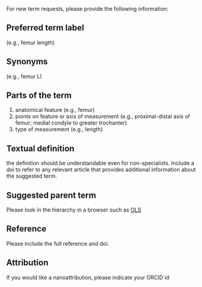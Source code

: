 For new term requests, please provide the following information:

## Preferred term label

(e.g., femur length)

## Synonyms

(e.g., femur L)

## Parts of the term

1. anatomical feature (e.g., femur)
2. points on feature or axis of measurement (e.g., proximal-distal axis of femur; medial condyle to greater trochanter)
3. type of measurement (e.g., length)

## Textual definition

the definition should be understandable even for non-specialists. Include a doi to refer to any relevant article that provides additional information about the suggested term.

## Suggested parent term

Please look in the hierarchy in a browser such as [OLS](http://www.ebi.ac.uk/ols/ontologies/fovt)

## Reference
Please include the full reference and doi.

## Attribution

If you would like a nanoattribution, please indicate your ORCID id
